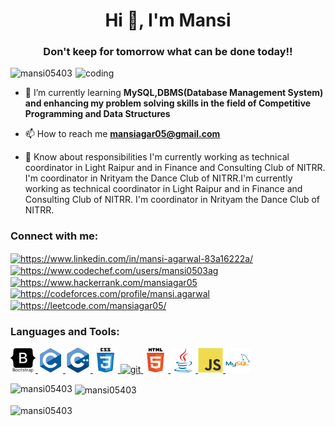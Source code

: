 <h1 align="center">Hi 👋, I'm Mansi</h1>
<h3 align="center">Don't keep for tomorrow what can be done today!!</h3>
<img align="right" alt="coding" width="400" src="https://cdn.dribbble.com/users/331265/screenshots/2542587/gabi-d.gif">
<p align="left"> <img src="https://komarev.com/ghpvc/?username=mansi05403&label=Profile%20views&color=0e75b6&style=flat" alt="mansi05403" /> </p>

- 🌱 I’m currently learning **MySQL,DBMS(Database Management System) and enhancing my problem solving skills in the field of Competitive Programming and Data Structures**

- 📫 How to reach me **mansiagar05@gmail.com**

- 📄 Know about responsibilities I'm currently working as technical coordinator in Light Raipur and in Finance and Consulting Club of NITRR. I'm coordinator in Nrityam the Dance Club of NITRR.I'm currently working as technical coordinator in Light Raipur and in Finance and Consulting Club of NITRR. I'm coordinator in Nrityam the Dance Club of NITRR.

<h3 align="left">Connect with me:</h3>
<p align="left">
<a href="https://linkedin.com/in/https://www.linkedin.com/in/mansi-agarwal-83a16222a/" target="blank"><img align="center" src="https://raw.githubusercontent.com/rahuldkjain/github-profile-readme-generator/master/src/images/icons/Social/linked-in-alt.svg" alt="https://www.linkedin.com/in/mansi-agarwal-83a16222a/" height="30" width="40" /></a>
<a href="https://www.codechef.com/users/https://www.codechef.com/users/mansi0503ag" target="blank"><img align="center" src="https://cdn.jsdelivr.net/npm/simple-icons@3.1.0/icons/codechef.svg" alt="https://www.codechef.com/users/mansi0503ag" height="30" width="40" /></a>
<a href="https://www.hackerrank.com/https://www.hackerrank.com/mansiagar05" target="blank"><img align="center" src="https://raw.githubusercontent.com/rahuldkjain/github-profile-readme-generator/master/src/images/icons/Social/hackerrank.svg" alt="https://www.hackerrank.com/mansiagar05" height="30" width="40" /></a>
<a href="https://codeforces.com/profile/https://codeforces.com/profile/mansi.agarwal" target="blank"><img align="center" src="https://raw.githubusercontent.com/rahuldkjain/github-profile-readme-generator/master/src/images/icons/Social/codeforces.svg" alt="https://codeforces.com/profile/mansi.agarwal" height="30" width="40" /></a>
<a href="https://www.leetcode.com/https://leetcode.com/mansiagar05/" target="blank"><img align="center" src="https://raw.githubusercontent.com/rahuldkjain/github-profile-readme-generator/master/src/images/icons/Social/leet-code.svg" alt="https://leetcode.com/mansiagar05/" height="30" width="40" /></a>
</p>

<h3 align="left">Languages and Tools:</h3>
<p align="left"> <a href="https://getbootstrap.com" target="_blank" rel="noreferrer"> <img src="https://raw.githubusercontent.com/devicons/devicon/master/icons/bootstrap/bootstrap-plain-wordmark.svg" alt="bootstrap" width="40" height="40"/> </a> <a href="https://www.cprogramming.com/" target="_blank" rel="noreferrer"> <img src="https://raw.githubusercontent.com/devicons/devicon/master/icons/c/c-original.svg" alt="c" width="40" height="40"/> </a> <a href="https://www.w3schools.com/cpp/" target="_blank" rel="noreferrer"> <img src="https://raw.githubusercontent.com/devicons/devicon/master/icons/cplusplus/cplusplus-original.svg" alt="cplusplus" width="40" height="40"/> </a> <a href="https://www.w3schools.com/css/" target="_blank" rel="noreferrer"> <img src="https://raw.githubusercontent.com/devicons/devicon/master/icons/css3/css3-original-wordmark.svg" alt="css3" width="40" height="40"/> </a> <a href="https://git-scm.com/" target="_blank" rel="noreferrer"> <img src="https://www.vectorlogo.zone/logos/git-scm/git-scm-icon.svg" alt="git" width="40" height="40"/> </a> <a href="https://www.w3.org/html/" target="_blank" rel="noreferrer"> <img src="https://raw.githubusercontent.com/devicons/devicon/master/icons/html5/html5-original-wordmark.svg" alt="html5" width="40" height="40"/> </a> <a href="https://www.java.com" target="_blank" rel="noreferrer"> <img src="https://raw.githubusercontent.com/devicons/devicon/master/icons/java/java-original.svg" alt="java" width="40" height="40"/> </a> <a href="https://developer.mozilla.org/en-US/docs/Web/JavaScript" target="_blank" rel="noreferrer"> <img src="https://raw.githubusercontent.com/devicons/devicon/master/icons/javascript/javascript-original.svg" alt="javascript" width="40" height="40"/> </a> <a href="https://www.mysql.com/" target="_blank" rel="noreferrer"> <img src="https://raw.githubusercontent.com/devicons/devicon/master/icons/mysql/mysql-original-wordmark.svg" alt="mysql" width="40" height="40"/> </a> </p>

<p><img align="left" src="https://github-readme-stats.vercel.app/api/top-langs?username=mansi05403&show_icons=true&locale=en&layout=compact" alt="mansi05403" /></p>

<p>&nbsp;<img align="center" src="https://github-readme-stats.vercel.app/api?username=mansi05403&show_icons=true&locale=en" alt="mansi05403" /></p>

<p><img align="center" src="https://github-readme-streak-stats.herokuapp.com/?user=mansi05403&" alt="mansi05403" /></p>
